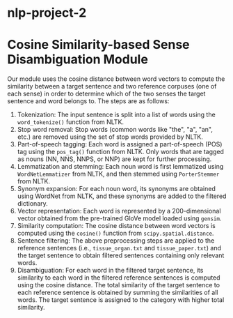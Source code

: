 # nlp-project-2

# Cosine Similarity-based Sense Disambiguation Module

Our module uses the cosine distance between word vectors to compute the similarity between a target sentence and two reference corpuses (one of each sense) in order to determine which of the two senses the target sentence and word belongs to. The steps are as follows:

1. Tokenization: The input sentence is split into a list of words using the `word_tokenize()` function from NLTK.
2. Stop word removal: Stop words (common words like "the", "a", "an", etc.) are removed using the set of stop words provided by NLTK.
3. Part-of-speech tagging: Each word is assigned a part-of-speech (POS) tag using the `pos_tag()` function from NLTK. Only words that are tagged as nouns (NN, NNS, NNPS, or NNP) are kept for further processing.
4. Lemmatization and stemming: Each noun word is first lemmatized using `WordNetLemmatizer` from NLTK, and then stemmed using `PorterStemmer` from NLTK.
5. Synonym expansion: For each noun word, its synonyms are obtained using WordNet from NLTK, and these synonyms are added to the filtered dictionary.
6. Vector representation: Each word is represented by a 200-dimensional vector obtained from the pre-trained GloVe model loaded using `gensim`.
7. Similarity computation: The cosine distance between word vectors is computed using the `cosine()` function from `scipy.spatial.distance`.
8. Sentence filtering: The above preprocessing steps are applied to the reference sentences (i.e., `tissue_organ.txt` and `tissue_paper.txt`) and the target sentence to obtain filtered sentences containing only relevant words.
9. Disambiguation: For each word in the filtered target sentence, its similarity to each word in the filtered reference sentences is computed using the cosine distance. The total similarity of the target sentence to each reference sentence is obtained by summing the similarities of all words. The target sentence is assigned to the category with higher total similarity.
